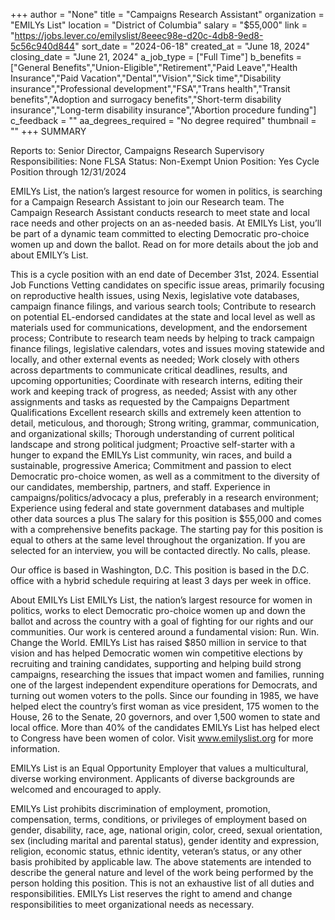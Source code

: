 +++
author = "None"
title = "Campaigns Research Assistant"
organization = "EMILYs List"
location = "District of Columbia"
salary = "$55,000"
link = "https://jobs.lever.co/emilyslist/8eeec98e-d20c-4db8-9ed8-5c56c940d844"
sort_date = "2024-06-18"
created_at = "June 18, 2024"
closing_date = "June 21, 2024"
a_job_type = ["Full Time"]
b_benefits = ["General Benefits","Union-Eligible","Retirement","Paid Leave","Health Insurance","Paid Vacation","Dental","Vision","Sick time","Disability insurance","Professional development","FSA","Trans health","Transit benefits","Adoption and surrogacy benefits","Short-term disability insurance","Long-term disability insurance","Abortion procedure funding"]
c_feedback = ""
aa_degrees_required = "No degree required"
thumbnail = ""
+++
SUMMARY

Reports to: Senior Director, Campaigns Research
Supervisory Responsibilities: None 
FLSA Status: Non-Exempt 
Union Position: Yes 
Cycle Position through 12/31/2024

EMILYs List, the nation’s largest resource for women in politics, is searching for a Campaign Research Assistant to join our Research team. The Campaign Research Assistant conducts research to meet state and local race needs and other projects on an as-needed basis. At EMILYs List, you’ll be part of a dynamic team committed to electing Democratic pro-choice women up and down the ballot. Read on for more details about the job and about EMILY’s List. 

This is a cycle position with an end date of December 31st, 2024.
Essential Job Functions
Vetting candidates on specific issue areas, primarily focusing on reproductive health issues, using Nexis, legislative vote databases, campaign finance filings, and various search tools; 
Contribute to research on potential EL-endorsed candidates at the state and local level as well as materials used for communications, development, and the endorsement process; 
Contribute to research team needs by helping to track campaign finance filings, legislative calendars, votes and issues moving statewide and locally, and other external events as needed; 
Work closely with others across departments to communicate critical deadlines, results, and upcoming opportunities; 
Coordinate with research interns, editing their work and keeping track of progress, as needed; 
Assist with any other assignments and tasks as requested by the Campaigns Department
Qualifications
Excellent research skills and extremely keen attention to detail, meticulous, and thorough; 
Strong writing, grammar, communication, and organizational skills; 
Thorough understanding of current political landscape and strong political judgment; 
Proactive self-starter with a hunger to expand the EMILYs List community, win races, and build a sustainable, progressive America; 
Commitment and passion to elect Democratic pro-choice women, as well as a commitment to the diversity of our candidates, membership, partners, and staff. 
Experience in campaigns/politics/advocacy a plus, preferably in a research environment; 
Experience using federal and state government databases and multiple other data sources a plus
The salary for this position is $55,000 and comes with a comprehensive benefits package. The starting pay for this position is equal to others at the same level throughout the organization. If you are selected for an interview, you will be contacted directly. No calls, please.

Our office is based in Washington, D.C. This position is based in the D.C. office with a hybrid schedule requiring at least 3 days per week in office.

About EMILYs List
EMILYs List, the nation’s largest resource for women in politics, works to elect Democratic pro-choice women up and down the ballot and across the country with a goal of fighting for our rights and our communities. Our work is centered around a fundamental vision: Run. Win. Change the World. EMILYs List has raised $850 million in service to that vision and has helped Democratic women win competitive elections by recruiting and training candidates, supporting and helping build strong campaigns, researching the issues that impact women and families, running one of the largest independent expenditure operations for Democrats, and turning out women voters to the polls. Since our founding in 1985, we have helped elect the country’s first woman as vice president, 175 women to the House, 26 to the Senate, 20 governors, and over 1,500 women to state and local office. More than 40% of the candidates EMILYs List has helped elect to Congress have been women of color. Visit www.emilyslist.org for more information.

EMILYs List is an Equal Opportunity Employer that values a multicultural, diverse working environment. Applicants of diverse backgrounds are welcomed and encouraged to apply.

EMILYs List prohibits discrimination of employment, promotion, compensation, terms, conditions, or privileges of employment based on gender, disability, race, age, national origin, color, creed, sexual orientation, sex (including marital and parental status), gender identity and expression, religion, economic status, ethnic identity, veteran’s status, or any other basis prohibited by applicable law. The above statements are intended to describe the general nature and level of the work being performed by the person holding this position.  This is not an exhaustive list of all duties and responsibilities. EMILYs List reserves the right to amend and change responsibilities to meet organizational needs as necessary.
